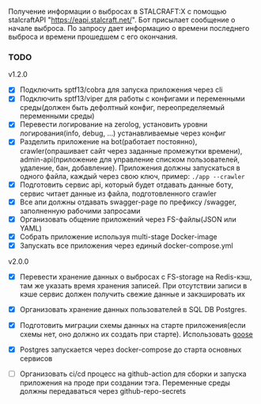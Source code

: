 Получение информации о выбросах в STALCRAFT:X с помощью stalcraftAPI "https://eapi.stalcraft.net/".
Бот присылает сообщение о начале выброса. По запросу дает информацию о времени последнего выброса и времени прошедшем с его окончания.


### TODO

v1.2.0
- [x] Подключить sptf13/cobra для запуска приложения через cli
- [x] Подключить sptf13/viper для работы с конфигами и переменными среды(должен быть дефолтный конфиг, переопределяемый переменными среды)
- [x] Перевести логирование на zerolog, установить уровни логирования(info, debug, ...) устанавливаемые через конфиг
- [x] Разделить приложение на bot(работает постоянно), crawler(опрашивает сайт через заданные промежутки времени), admin-api(приложение для управление списком пользователей, удаление, бан, добавление). Приложения должны запускаться в одного файла, каждый через свою ключ, пример: ```./app --crawler```
- [x] Подготовить сервис api, который будет отдавать данные боту, сервис читает данные из файла, подготовленного crawler
- [x] Все апи должны отдавать swagger-page по префиксу /swagger, заполненную рабочими запросами 
- [x] Организовать общение приложений через FS-файлы(JSON или YAML)
- [x] Собрать приложение используя multi-stage Docker-image
- [x] Запускать все приложения через единый docker-compose.yml

v2.0.0

 - [x] Перевести хранение данных о выбросах с FS-storage на Redis-кэш, там же указать время хранения записей. При отсутствии записи в кэше сервис должен получить свежие данные и закэшировать их
- [x] Организовать хранение данных пользователей в SQL DB Postgres.
- [x] Подготовить миграции схемы данных на старте приложения(если схемы нет, оно должно их создать при старте). Использовать [goose](https://github.com/pressly/goose)
- [x] Postgres запускается через docker-compose до старта основных сервисов
- [ ] Организовать ci/cd процесс на github-action для сборки и запуска приложения на проде при создании тэга. Переменные среды должны передаваться через github-repo-secrets

